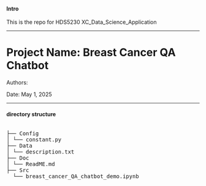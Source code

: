 #### Intro
This is the repo for HDS5230 XC_Data_Science_Application

---

# Project Name: Breast Cancer QA Chatbot 

Authors: 

Date: May 1, 2025

---
#### directory structure 

<pre>
  
├── Config
│ └── constant.py
├── Data
│ └── description.txt
├── Doc
│ └── ReadME.md
├── Src
  └── breast_cancer_QA_chatbot_demo.ipynb
 </pre>

